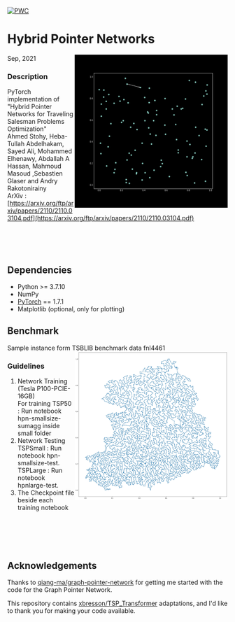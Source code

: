 [![PWC](https://img.shields.io/endpoint.svg?url=https://paperswithcode.com/badge/hybrid-pointer-networks-for-traveling/traveling-salesman-problem-on-tsplib)](https://paperswithcode.com/sota/traveling-salesman-problem-on-tsplib?p=hybrid-pointer-networks-for-traveling)

# Hybrid Pointer Networks
Sep, 2021
<img src="Resourses/TSP.gif" align="right" width = "350"/>
### Description
PyTorch implementation of "Hybrid Pointer Networks for Traveling Salesman Problems Optimization"<br>
Ahmed Stohy, Heba-Tullah Abdelhakam, Sayed Ali, Mohammed Elhenawy,  Abdallah A Hassan, Mahmoud Masoud ,Sebastien Glaser and Andry Rakotonirainy<br>
ArXiv : [https://arxiv.org/ftp/arxiv/papers/2110/2110.03104.pdf](https://arxiv.org/ftp/arxiv/papers/2110/2110.03104.pdf) <br>
<br>
<br>
<br>
<br>

## Dependencies
* Python >= 3.7.10
* NumPy
* [PyTorch](http://pytorch.org/) == 1.7.1
* Matplotlib (optional, only for plotting)

## Benchmark
Sample instance form TSBLIB benchmark data fnl4461<br>
<img src="Resourses/fnl4461.jpg" align="right" width = "350"/> 

### Guidelines
1. Network Training (Tesla P100-PCIE-16GB) <br>
   For training TSP50 : Run notebook hpn-smallsize-sumagg inside small folder
2. Network Testing <br>
TSPSmall : Run notebook hpn-smallsize-test.<br>
TSPLarge : Run notebook hpnlarge-test.<br>
3. The Checkpoint file beside each training notebook<br>
<br>
<br>
<br>
<br>

## Acknowledgements<br>
Thanks to [qiang-ma/graph-pointer-network](https://github.com/qiang-ma/graph-pointer-network) for getting me started with the code for the Graph Pointer Network.

This repository contains [xbresson/TSP_Transformer](https://github.com/xbresson/TSP_Transformer) adaptations, and I'd like to thank you for making your code available.


